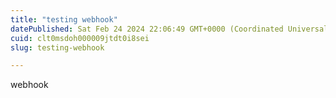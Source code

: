 ```yaml
---
title: "testing webhook"
datePublished: Sat Feb 24 2024 22:06:49 GMT+0000 (Coordinated Universal Time)
cuid: clt0msdoh000009jtdt0i8sei
slug: testing-webhook

---
```


webhook